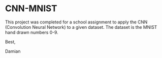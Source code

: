 # CNN-MNIST
This project was completed for a school assignment to apply the CNN (Convolution Neural Network) to a given dataset. The dataset is the MNIST hand drawn numbers 0-9.

Best,

Damian
